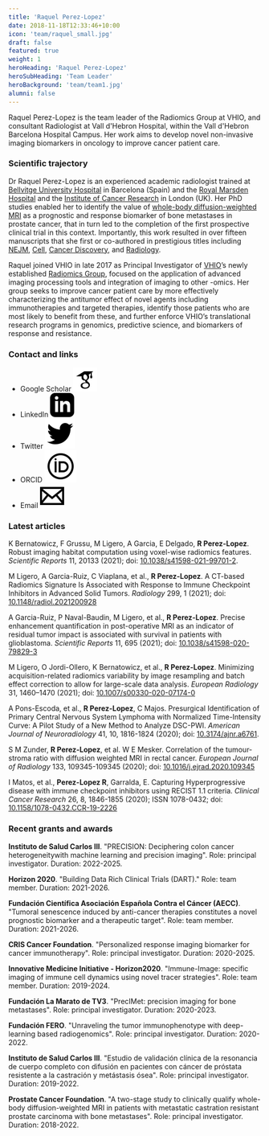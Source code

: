 ```yaml
---
title: 'Raquel Perez-Lopez'
date: 2018-11-18T12:33:46+10:00
icon: 'team/raquel_small.jpg'
draft: false
featured: true
weight: 1
heroHeading: 'Raquel Perez-Lopez'
heroSubHeading: 'Team Leader'
heroBackground: 'team/team1.jpg'
alumni: false
---
```

Raquel Perez-Lopez is the team leader of the Radiomics Group at VHIO, and consultant Radiologist at Vall d'Hebron Hospital, within the Vall d'Hebron Barcelona Hospital Campus. Her work aims to develop novel non-invasive imaging biomarkers in oncology to improve cancer patient care.

### Scientific trajectory
Dr Raquel Perez-Lopez is an experienced academic radiologist trained at [Bellvitge University Hospital](https://bellvitgehospital.cat/en/home) in Barcelona (Spain) and the [Royal Marsden Hospital](https://www.royalmarsden.nhs.uk) and the [Institute of Cancer Research](https://www.icr.ac.uk) in London (UK). Her PhD studies enabled her to identify the value of [whole-body diffusion-weighted MRI](https://doi.org/10.1148/radiol.2015150799) as a prognostic and response biomarker of bone metastases in prostate cancer, that in turn led to the completion of the first prospective clinical trial in this context. Importantly, this work resulted in over fifteen manuscripts that she first or co-authored in prestigious titles including [NEJM](https://doi.org/10.1056/NEJMoa1506859), [Cell](https://doi.org/10.1016/j.cell.2015.05.001), [Cancer Discovery](https://doi.org/10.1158/2159-8290.CD-17-0261), and [Radiology](https://doi.org/10.1148/radiol.2021200928). 

 
Raquel joined VHIO in late 2017 as Principal Investigator of [VHIO](https://www.vhio.net)’s newly established [Radiomics Group](https://radiomicsvhio.github.io), focused on the application of advanced imaging processing tools and integration of imaging to other -omics. Her group seeks to improve cancer patient care by more effectively characterizing the antitumor effect of novel agents including immunotherapies and targeted therapies, identify those patients who are most likely to benefit from these, and further enforce VHIO’s translational research programs in genomics, predictive science, and biomarkers of response and resistance. 

### Contact and links
- Google Scholar [![profile](/social/google-scholar.svg)](https://scholar.google.com/citations?user=3HqrDrAAAAAJ&hl=en&oi=sra)
- LinkedIn [![profile](/social/linkedin.svg)](http://linkedin.com/in/raquel-perez-lopez-990a33a0)
- Twitter [![profile](/social/twitter.svg)](https://twitter.com/raqperezlopez)
- ORCID [![profile](/social/orcid.svg)](https://orcid.org/0000-0002-9176-0130) 
- Email [![profile](/social/mail.svg)](mailto:rperez@vhio.net)

### Latest articles
K Bernatowicz, F Grussu, M Ligero, A Garcia, E Delgado, **R Perez-Lopez**. Robust imaging habitat computation using voxel-wise radiomics features. _Scientific Reports_ 11, 20133 (2021); doi: [10.1038/s41598-021-99701-2](https://doi.org/10.1038/s41598-021-99701-2).

M Ligero, A Garcia-Ruiz, C Viaplana, et al., **R Perez-Lopez**. A CT-based Radiomics Signature Is Associated with Response to Immune Checkpoint Inhibitors in Advanced Solid Tumors. _Radiology_ 299, 1 (2021); doi: [10.1148/radiol.2021200928](https://doi.org/10.1148/radiol.2021200928)

A Garcia-Ruiz, P Naval-Baudin, M Ligero, et al., **R Perez-Lopez**. Precise enhancement quantification in post-operative MRI as an indicator of residual tumor impact is associated with survival in patients with glioblastoma. _Scientific Reports_ 11, 695 (2021); doi: [10.1038/s41598-020-79829-3](https://doi.org/10.1038/s41598-020-79829-3)

M Ligero, O Jordi-Ollero, K Bernatowicz, et al., **R Perez-Lopez**. Minimizing acquisition-related radiomics variability by image resampling and batch effect correction to allow for large-scale data analysis. _European Radiology_ 31, 1460–1470 (2021); doi: [10.1007/s00330-020-07174-0](https://doi.org/10.1007/s00330-020-07174-0)

A Pons-Escoda, et al., **R Perez-Lopez**, C Majos. Presurgical Identification of Primary Central Nervous System Lymphoma with Normalized Time-Intensity Curve: A Pilot Study of a New Method to Analyze DSC-PWI. *American Journal of Neuroradiology* 41, 10, 1816-1824 (2020); doi: [10.3174/ajnr.a6761](https://doi.org/10.3174/ajnr.a6761).

S M Zunder, **R Perez-Lopez**, et al. W E Mesker. Correlation of the tumour-stroma ratio with diffusion weighted MRI in rectal cancer. *European Journal of Radiology* 133, 109345-109345 (2020); doi: [10.1016/j.ejrad.2020.109345](https://doi.org/10.1016/j.ejrad.2020.109345)

I Matos, et al., **Perez-Lopez R**, Garralda, E. Capturing Hyperprogressive disease with immune checkpoint inhibitors using RECIST 1.1 criteria. *Clinical Cancer Research* 26, 8, 1846-1855 (2020); ISSN 1078-0432; doi: [10.1158/1078-0432.CCR-19-2226](https://doi.org/10.1158/1078-0432.ccr-19-2226)

### Recent grants and awards
**Instituto de Salud Carlos III**. "PRECISION: Deciphering colon cancer heterogeneitywith machine learning and precision imaging". Role: principal investigator. Duration: 2022-2025.

**Horizon 2020**. "Building Data Rich Clinical Trials (DART)."  Role: team member. Duration: 2021-2026.

**Fundación Científica Asociación Española Contra el Cáncer (AECC)**. "Tumoral senescence induced by anti-cancer therapies constitutes a novel prognostic biomarker and a therapeutic target". Role: team member. Duration: 2021-2026.

**CRIS Cancer Foundation**. "Personalized response imaging biomarker for cancer immunotherapy". Role: principal investigator. Duration: 2020-2025.

**Innovative Medicine Initiative - Horizon2020**. "Immune-Image: specific imaging of immune cell dynamics using novel tracer strategies". Role: team member. Duration: 2019-2024. 

**Fundación La Marato de TV3**. "PrecIMet: precision imaging for bone metastases". Role: principal investigator. Duration: 2020-2023.

**Fundación FERO**. "Unraveling the tumor immunophenotype with deep-learning based radiogenomics". Role: principal investigator. Duration: 2020-2022.

**Instituto de Salud Carlos III**. "Estudio de validación clínica de la resonancia de cuerpo completo con difusión en pacientes con cáncer de próstata resistente a la castración y metástasis ósea". Role: principal investigator. Duration: 2019-2022.

**Prostate Cancer Foundation**. "A two-stage study to clinically qualify whole-body diffusion-weighted MRI in patients with metastatic castration resistant prostate carcinoma with bone metastases". Role: principal investigator. Duration: 2018-2022. 

